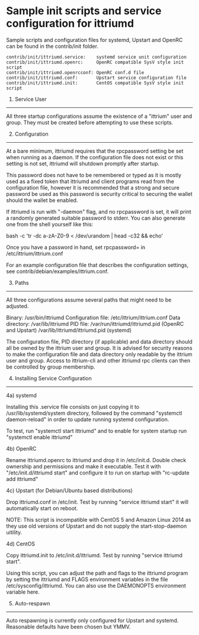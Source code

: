 Sample init scripts and service configuration for ittriumd
==========================================================

Sample scripts and configuration files for systemd, Upstart and OpenRC
can be found in the contrib/init folder.

    contrib/init/ittriumd.service:    systemd service unit configuration
    contrib/init/ittriumd.openrc:     OpenRC compatible SysV style init script
    contrib/init/ittriumd.openrcconf: OpenRC conf.d file
    contrib/init/ittriumd.conf:       Upstart service configuration file
    contrib/init/ittriumd.init:       CentOS compatible SysV style init script

1. Service User
---------------------------------

All three startup configurations assume the existence of a "ittrium" user
and group.  They must be created before attempting to use these scripts.

2. Configuration
---------------------------------

At a bare minimum, ittriumd requires that the rpcpassword setting be set
when running as a daemon.  If the configuration file does not exist or this
setting is not set, ittriumd will shutdown promptly after startup.

This password does not have to be remembered or typed as it is mostly used
as a fixed token that ittriumd and client programs read from the configuration
file, however it is recommended that a strong and secure password be used
as this password is security critical to securing the wallet should the
wallet be enabled.

If ittriumd is run with "-daemon" flag, and no rpcpassword is set, it will
print a randomly generated suitable password to stderr.  You can also
generate one from the shell yourself like this:

bash -c 'tr -dc a-zA-Z0-9 < /dev/urandom | head -c32 && echo'

Once you have a password in hand, set rpcpassword= in /etc/ittrium/ittrium.conf

For an example configuration file that describes the configuration settings,
see contrib/debian/examples/ittrium.conf.

3. Paths
---------------------------------

All three configurations assume several paths that might need to be adjusted.

Binary:              /usr/bin/ittriumd
Configuration file:  /etc/ittrium/ittrium.conf
Data directory:      /var/lib/ittriumd
PID file:            /var/run/ittriumd/ittriumd.pid (OpenRC and Upstart)
                     /var/lib/ittriumd/ittriumd.pid (systemd)

The configuration file, PID directory (if applicable) and data directory
should all be owned by the ittrium user and group.  It is advised for security
reasons to make the configuration file and data directory only readable by the
ittrium user and group.  Access to ittrium-cli and other ittriumd rpc clients
can then be controlled by group membership.

4. Installing Service Configuration
-----------------------------------

4a) systemd

Installing this .service file consists on just copying it to
/usr/lib/systemd/system directory, followed by the command
"systemctl daemon-reload" in order to update running systemd configuration.

To test, run "systemctl start ittriumd" and to enable for system startup run
"systemctl enable ittriumd"

4b) OpenRC

Rename ittriumd.openrc to ittriumd and drop it in /etc/init.d.  Double
check ownership and permissions and make it executable.  Test it with
"/etc/init.d/ittriumd start" and configure it to run on startup with
"rc-update add ittriumd"

4c) Upstart (for Debian/Ubuntu based distributions)

Drop ittriumd.conf in /etc/init.  Test by running "service ittriumd start"
it will automatically start on reboot.

NOTE: This script is incompatible with CentOS 5 and Amazon Linux 2014 as they
use old versions of Upstart and do not supply the start-stop-daemon uitility.

4d) CentOS

Copy ittriumd.init to /etc/init.d/ittriumd. Test by running "service ittriumd start".

Using this script, you can adjust the path and flags to the ittriumd program by
setting the ittriumd and FLAGS environment variables in the file
/etc/sysconfig/ittriumd. You can also use the DAEMONOPTS environment variable here.

5. Auto-respawn
-----------------------------------

Auto respawning is currently only configured for Upstart and systemd.
Reasonable defaults have been chosen but YMMV.
